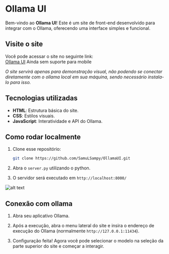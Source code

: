 # Ollama UI

Bem-vindo ao **Ollama UI**! Este é um site de front-end desenvolvido para integrar com o Ollama, oferecendo uma interface simples e funcional.

## Visite o site

Você pode acessar o site no seguinte link:  
[Ollama UI](https://ollama-ui-ten.vercel.app/)
Ainda sem suporte para mobile

*O site servirá apenas para demonstração visual, não podendo se conectar diretamente com o ollama local em sua máquina, sendo necessário instala-lo para isso.*

## Tecnologias utilizadas

- **HTML**: Estrutura básica do site.
- **CSS**: Estilos visuais.
- **JavaScript**: Interatividade e API do Ollama.

## Como rodar localmente

1. Clone esse repositório:
   ```bash
   git clone https://github.com/SamuLSampy/OllamaUI.git
   
2. Abra o ```server.py``` utilizando o python.

3. O servidor será executado em ```http://localhost:8000/```

![alt text](https://github.com/SamuLSampy/OllamaUI/blob/master/public/examples/page.png?raw=true)

## Conexão com ollama

1. Abra seu aplicativo Ollama.

2. Após a execução, abra o menu lateral do site e insira o endereço de execução do Ollama (normalmente ```http://127.0.0.1:11434```).

3. Configuração feita! Agora você pode selecionar o modelo na seleção da parte superior do site e começar a interagir.
